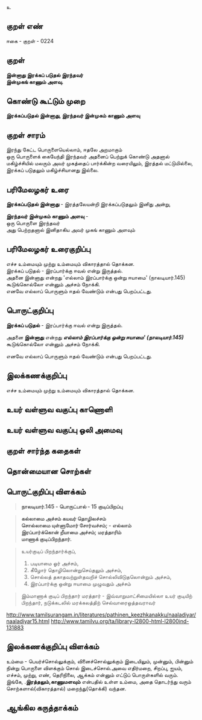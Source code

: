 உ

## குறள் எண் 

ஈகை - குறள் - 0224  

## குறள் 

**இன்னாது இரக்கப் படுதல் இரந்தவர்  
இன்முகங் காணும் அளவு.** 

## கொண்டு கூட்டும் முறை

**இரக்கப்படுதல் இன்னாது, இரந்தவர் இன்முகம் காணும் அளவு**

## குறள் சாரம் 

இரந்து கேட்ட பொருளையெல்லாம், ஈதலே அறமாகும்   
ஒரு பொருளைக் கையேந்தி இரந்தவர் அதனைப் பெற்றுக் கொண்டு அதனால் மகிழ்ச்சியில் மலரும் அவர் முகத்தைப் பார்க்கின்ற வரையிலும், இரத்தல் மட்டுமில்லை, இரக்கப் படுதலும் மகிழ்ச்சியானது இல்லை.

## பரிமேலழகர் உரை

**இரக்கப்படுதல் இன்னாது** - இரத்தலேயன்றி இரக்கப்படுதலும் இனிது அன்று,  

**இரந்தவர் இன்முகம் காணும் அளவு** -  
ஒரு பொருளை இரந்தவர்  
அது பெற்றதனால் இனிதாகிய அவர் முகங் காணும் அளவும்   

## பரிமேலழகர் உரைகுறிப்பு   

எச்ச உம்மையும் முற்று உம்மையும் விகாரத்தால் தொக்கன.  
இரக்கப் படுதல் - இரப்பார்க்கு ஈவல் என்று இருத்தல்.  
அதனை இன்னாது என்றது 'எல்லாம் இரப்பார்க்கு ஒன்று ஈயாமை' (நாலடியார்.145) கூடுங்கொல்லோ என்னும் அச்சம் நோக்கி.  
எனவே எல்லாப் பொருளும் ஈதல் வேண்டும் என்பது பெறப்பட்டது.  

## பொருட்குறிப்பு 

**இரக்கப் படுதல்** - இரப்பார்க்கு ஈவல் என்று இருத்தல்.  

அதனை **இன்னாது** என்றது _**எல்லாம் இரப்பார்க்கு ஒன்று ஈயாமை' (நாலடியார்.145)**_ கூடுங்கொல்லோ என்னும் அச்சம் நோக்கி.  

எனவே எல்லாப் பொருளும் ஈதல் வேண்டும் என்பது பெறப்பட்டது.  

## இலக்கணக்குறிப்பு  

எச்ச உம்மையும் முற்று உம்மையும் விகாரத்தால் தொக்கன.   

## உயர் வள்ளுவ வகுப்பு காணொளி


## உயர் வள்ளுவ வகுப்பு ஒலி அமைவு 

 
## குறள் சார்ந்த கதைகள் 


## தொன்மையான சொற்கள்


## பொருட்குறிப்பு விளக்கம்

>**நாலடியார்.145 - பொருட்பால்  - 15 குடிப்பிறப்பு**

>**கல்லாமை அச்சம் கயவர் தொழிலச்சம்  
>சொல்லாமை யுள்ளுமோர் சோர்வச்சம்; - எல்லாம்  
>இரப்பார்க்கொன் றீயாமை அச்சம்; மரத்தாரிம்  
>மாணாக் குடிப்பிறந்தார்.** 

>உயர்குடிப் பிறந்தார்க்குப்,  
>1.	படியாமை ஓர் அச்சம்,  
>2.	கீழோர் தொழிலொன்றுசெய்தலும் அச்சம்,  
>3.	சொல்லத் தகாதவற்றுள்தவறிச் சொல்லிவிடுதலொன்றும் அச்சம்,  
>4.	இரப்பார்க்கு ஒன்று ஈயாமை முழுவதும் அச்சம்  

>இம்மாணாக் குடிப் பிறந்தார் மரத்தார் - இவ்வாறுமாட்சிமையில்லா உயர் குடியிற் பிறந்தார், நடுக்கடலில் மரக்கலத்திற் செல்வாரைஒத்தவராவர்

http://www.tamilsurangam.in/literatures/pathinen_keezhkanakku/naaladiyar/naaladiyar15.html
http://www.tamilvu.org/ta/library-l2800-html-l2800ind-131883

## இலக்கணக்குறிப்பு விளக்கம்

உம்மை - பெயர்ச்சொல்லுக்கும், வினைச்சொல்லுக்கும் இடையிலும், முன்னும், பின்னும் நின்று பொருளை விளக்கும் சொல் இடைச்சொல்.அவை எதிர்மறை, சிறப்பு, ஐயம், எச்சம், முற்று, எண், தெரிநிலை, ஆக்கம் என்னும் எட்டுப் பொருள்களில் வரும்.    
இங்கே, .**இரத்தலும்,காணுமளவும்** என்பதில் உள்ள உம்மை, அதை தொடர்ந்து வரும் சொற்களால்(விகாரத்தால்) மறைந்து(தொக்கி) வந்தன. 

## ஆங்கில கருத்தாக்கம் 


